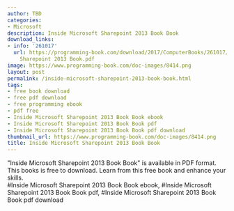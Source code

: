 ```yaml
---
author: TBD
categories:
- Microsoft
description: Inside Microsoft Sharepoint 2013 Book Book
download_links:
- info: '261017'
  url: https://programming-book.com/download/2017/ComputerBooks/261017/Inside Microsoft
    Sharepoint 2013 Book.pdf
image: https://www.programming-book.com/doc-images/8414.png
layout: post
permalink: /inside-microsoft-sharepoint-2013-book-book.html
tags:
- free book download
- free pdf download
- free programming ebook
- pdf free
- Inside Microsoft Sharepoint 2013 Book Book ebook
- Inside Microsoft Sharepoint 2013 Book Book pdf
- Inside Microsoft Sharepoint 2013 Book Book pdf download
thumbnail_url: https://www.programming-book.com/doc-images/8414.png
title: Inside Microsoft Sharepoint 2013 Book Book
---
```


 
<div class="item-desc text-justify">
  "Inside Microsoft Sharepoint 2013 Book Book" is available in PDF format. This books is free to download. Learn from this free book and enhance your skills.
  <br>
  #Inside Microsoft Sharepoint 2013 Book Book ebook, #Inside Microsoft Sharepoint 2013 Book Book pdf, #Inside Microsoft Sharepoint 2013 Book Book pdf download
</div>